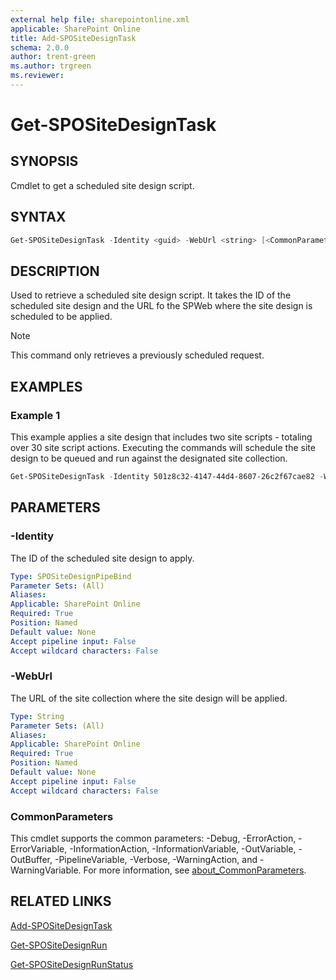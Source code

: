 ```yaml
---
external help file: sharepointonline.xml
applicable: SharePoint Online
title: Add-SPOSiteDesignTask
schema: 2.0.0
author: trent-green
ms.author: trgreen
ms.reviewer:
---
```


# Get-SPOSiteDesignTask

## SYNOPSIS

Cmdlet to get a scheduled site design script.

## SYNTAX

```powershell
Get-SPOSiteDesignTask -Identity <guid> -WebUrl <string> [<CommonParameters>]
```

## DESCRIPTION

Used to retrieve a scheduled site design script. It takes the ID of the scheduled site design and the URL fo the SPWeb where the site design is scheduled to be applied.

> [!NOTE]
> This command only retrieves a previously scheduled request.

## EXAMPLES

### Example 1

This example applies a site design that includes two site scripts - totaling over 30 site script actions. Executing the commands will schedule the site design to be queued and run against the designated site collection.

```powershell
Get-SPOSiteDesignTask -Identity 501z8c32-4147-44d4-8607-26c2f67cae82 -WebUrl "https://contoso.sharepoint.com/sites/projectawesome”

```

## PARAMETERS

### -Identity

The ID of the scheduled site design to apply.

```yaml
Type: SPOSiteDesignPipeBind
Parameter Sets: (All)
Aliases:
Applicable: SharePoint Online
Required: True
Position: Named
Default value: None
Accept pipeline input: False
Accept wildcard characters: False  
```

### -WebUrl

The URL of the site collection where the site design will be applied.

```yaml
Type: String
Parameter Sets: (All)
Aliases:
Applicable: SharePoint Online
Required: True
Position: Named
Default value: None
Accept pipeline input: False
Accept wildcard characters: False  
```

### CommonParameters

This cmdlet supports the common parameters: -Debug, -ErrorAction, -ErrorVariable, -InformationAction, -InformationVariable, -OutVariable, -OutBuffer, -PipelineVariable, -Verbose, -WarningAction, and -WarningVariable. For more information, see [about_CommonParameters](https://go.microsoft.com/fwlink/p/?LinkID=113216).

## RELATED LINKS

[Add-SPOSiteDesignTask](Get-SPOSiteDesignTask.md)

[Get-SPOSiteDesignRun](Get-SPOSiteDesignRun.md)

[Get-SPOSiteDesignRunStatus](Get-SPOSiteDesignRunStatus.md)

